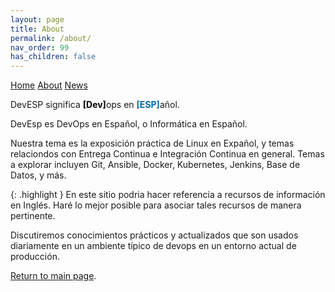 ```yaml
---
layout: page
title: About
permalink: /about/
nav_order: 99
has_children: false
---
```


[comment]: # (Adds topnav bar above the main image)
<div class="topnav">
 <a class="active" href="../index">Home</a>
 <a href="../about">About</a>
 <a href="../news">News</a>  
</div> 

DevESP significa 
<b><font color="black">[Dev]</font></b>ops en 
<b><font color="#0369a3">[ESP]</font></b>añol.

DevEsp es DevOps en Español, o Informática en Español.

Nuestra tema es la exposición práctica de Linux en Expañol, y temas relaciondos con Entrega Continua e Integración Continua en general. Temas a explorar incluyen Git, Ansible, Docker, Kubernetes, Jenkins, Base de Datos, y más.

{: .highlight }
En este sitio podria hacer referencia a recursos de información en Inglés. Haré lo mejor posible para asociar tales recursos de manera pertinente.

Discutiremos conocimientos prácticos y actualizados que son usados diariamente en un ambiente típico de devops en un entorno actual de producción.

[Return to main page]({{site.baseurl}}/).